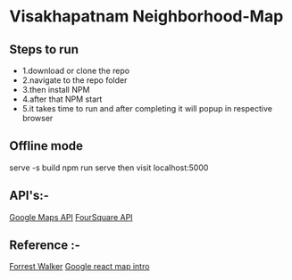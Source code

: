 # Visakhapatnam Neighborhood-Map

## Steps to run
- 1.download or clone the repo
- 2.navigate to the repo folder
- 3.then install NPM
- 4.after that NPM start
- 5.it takes time to run and after completing it will popup in respective browser

## Offline mode
serve -s build
npm run serve
then visit localhost:5000

## API's:-
[Google Maps API](https://developers.google.com/maps/documentation/javascript/tutorial)
[FourSquare API](https://developer.foursquare.com/docs/api/venues/details)

## Reference :-
[Forrest Walker](https://www.youtube.com/watch?v=ktc8Gp9jD1k&list=PL4rQq4MQP1crXuPtruu_eijgOUUXhcUCP)
[Google react map intro](https://tomchentw.github.io/react-google-maps/)
